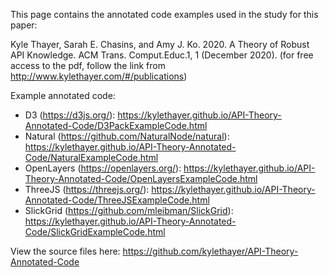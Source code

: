 This page contains the annotated code examples used in the study for this paper:

Kyle Thayer, Sarah E. Chasins, and Amy J. Ko. 2020. A Theory of Robust API Knowledge. ACM Trans. Comput.Educ.1, 1 (December 2020).
    (for free access to the pdf, follow the link from http://www.kylethayer.com/#/publications)
    
Example annotated code: 
* D3 (https://d3js.org/): https://kylethayer.github.io/API-Theory-Annotated-Code/D3PackExampleCode.html
* Natural (https://github.com/NaturalNode/natural): https://kylethayer.github.io/API-Theory-Annotated-Code/NaturalExampleCode.html
* OpenLayers (https://openlayers.org/): https://kylethayer.github.io/API-Theory-Annotated-Code/OpenLayersExampleCode.html
* ThreeJS (https://threejs.org/): https://kylethayer.github.io/API-Theory-Annotated-Code/ThreeJSExampleCode.html
* SlickGrid (https://github.com/mleibman/SlickGrid): https://kylethayer.github.io/API-Theory-Annotated-Code/SlickGridExampleCode.html

View the source files here: https://github.com/kylethayer/API-Theory-Annotated-Code

